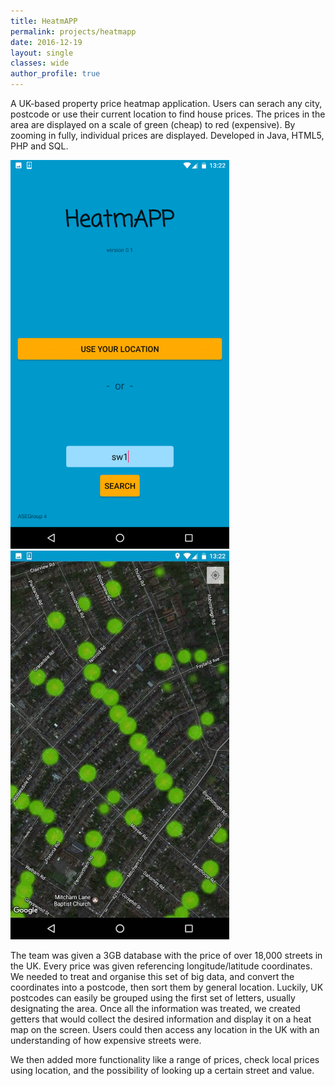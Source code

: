 ```yaml
---
title: HeatmAPP
permalink: projects/heatmapp
date: 2016-12-19
layout: single
classes: wide
author_profile: true
---
```


A UK-based property price heatmap application. Users can serach any city, postcode or use their current location to find house prices.
The prices in the area are displayed on a scale of green (cheap) to red (expensive). By zooming in fully, individual prices are displayed.
Developed in Java, HTML5, PHP and SQL.

<img src="/assets/img/projects/heatmaptitle.png" alt="Title screen of HeatmAPP" width=350 >
<img src="/assets/img/projects/heatmapview.jpg" alt="Aerial view of streets with green dots to show price heat" width=350 >


The team was given a 3GB database with the price of over 18,000 streets in the UK. Every price was given referencing longitude/latitude
coordinates. We needed to treat and organise this set of big data, and convert the coordinates into a postcode, then sort them by general
location. Luckily, UK postcodes can easily be grouped using the first set of letters, usually designating the area. Once all the information
was treated, we created getters that would collect the desired information and display it on a heat map on the screen. Users could then
access any location in the UK with an understanding of how expensive streets were.

We then added more functionality like a range of prices, check local prices using location, and the possibility of looking up a certain street and value.
